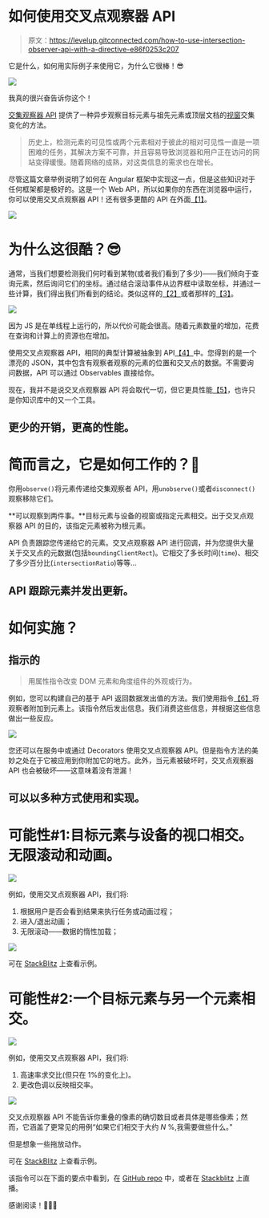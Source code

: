 # 如何使用交叉点观察器 API

> 原文：<https://levelup.gitconnected.com/how-to-use-intersection-observer-api-with-a-directive-e86f0253c207>

它是什么，如何用实际例子来使用它，为什么它很棒！😎

![](img/b9d71edd8031a4f24cf03ab7cb24089e.png)

我真的很兴奋告诉你这个！

[交集观察器 API](https://developer.mozilla.org/en-US/docs/Web/API/Intersection_Observer_API) 提供了一种异步观察目标元素与祖先元素或顶层文档的[视窗](https://developer.mozilla.org/en-US/docs/Glossary/Viewport)交集变化的方法。

> 历史上，检测元素的可见性或两个元素相对于彼此的相对可见性一直是一项困难的任务，其解决方案不可靠，并且容易导致浏览器和用户正在访问的网站变得缓慢。随着网络的成熟，对这类信息的需求也在增长。

尽管这篇文章举例说明了如何在 Angular 框架中实现这一点，但是这些知识对于任何框架都是极好的。这是一个 Web API，所以如果你的东西在浏览器中运行，你可以使用交叉点观察器 API！还有很多更酷的 API 在外面[【1】](https://developer.mozilla.org/en-US/docs/Web/API)。

![](img/48c7203881dfac58c5ad75156496d483.png)

# 为什么这很酷？😎

通常，当我们想要检测我们何时看到某物(或者我们看到了多少)——我们倾向于查询元素，然后询问它们的坐标。通过结合滚动事件从边界框中读取坐标，并通过一些计算，我们得出我们所看到的结论。类似这样的[【2】](https://stackoverflow.com/questions/9607252/how-to-detect-when-an-element-over-another-element-in-javascript)或者那样的[【3】](https://stackoverflow.com/questions/46822870/how-to-detect-if-one-div-touches-another-div)。

![](img/4ddb8b7e7f5ed3d043b7082c32046360.png)

因为 JS 是在单线程上运行的，所以代价可能会很高。随着元素数量的增加，花费在查询和计算上的资源也在增加。

使用交叉点观察器 API，相同的典型计算被抽象到 API[【4】](https://github.com/GoogleChromeLabs/intersection-observer/blob/main/intersection-observer.js#L542)中。您得到的是一个漂亮的 JSON，其中包含有观察者观察的元素的位置和交叉点的数据。不需要询问数据，API 可以通过 Observables 直接给你。

现在，我并不是说交叉点观察器 API 将会取代一切，但它更具性能[【5】](https://css-tricks.com/an-explanation-of-how-the-intersection-observer-watches/#aa-performance-intersection-observer-versus-scroll-events)，也许只是你知识库中的又一个工具。

## **更少的开销，更高的性能。**

# 简而言之，它是如何工作的？🤔

你用`observe()`将元素传递给交集观察者 API，用`unobserve()`或者`disconnect()`观察移除它们。

**可以观察到两件事。**目标元素与设备的视窗或指定元素相交。出于交叉点观察器 API 的目的，该指定元素被称为根元素。

API 负责跟踪您传递给它的元素。交叉点观察器 API 进行回调，并为您提供大量关于交叉点的元数据(包括`boundingClientRect`)。它相交了多长时间(`time`)、相交了多少百分比(`intersectionRatio`)等等...

## API 跟踪元素并发出更新。

# 如何实施？

## 指示的

> 用属性指令改变 DOM 元素和角度组件的外观或行为。

例如，您可以构建自己的基于 API 返回数据发出值的方法。我们使用指令[【6】](https://angular.io/guide/attribute-directives)将观察者附加到元素上。该指令然后发出信息。我们消费这些信息，并根据这些信息做出一些反应。

![](img/a609f422590319c8dc2a0c9ab5705bcc.png)

您还可以在服务中或通过 Decorators 使用交叉点观察器 API。但是指令方法的美妙之处在于它被应用到你附加它的地方。此外，当元素被破坏时，交叉点观察器 API 也会被破坏——这意味着没有泄漏！

## 可以以多种方式使用和实现。

# 可能性#1:目标元素与设备的视口相交。无限滚动和动画。

![](img/6ab67dc98925ec5332b37d6075a7e625.png)

例如，使用交叉点观察器 API，我们将:

1.  根据用户是否会看到结果来执行任务或动画过程；
2.  进入/退出动画；
3.  无限滚动——数据的惰性加载；

![](img/c66edd7d55d07ac07c7cb885f21b4e5f.png)

可在 [StackBlitz](https://stackblitz.com/github/Nurech/intersection-observer-example?file=src%2Fapp%2Fdirectives%2Fintersection-observer.directive.ts) 上查看示例。

# 可能性#2:一个目标元素与另一个元素相交。

![](img/075c165408565378ce7ad9f921156742.png)

例如，使用交叉点观察器 API，我们将:

1.  高速率求交比(但只在 1%的变化上)。
2.  更改色调以反映相交率。

![](img/a3ed8f06fe1c213113eb1e372ec25b14.png)

交叉点观察器 API 不能告诉你重叠的像素的确切数目或者具体是哪些像素；然而，它涵盖了更常见的用例“如果它们相交于大约 *N* %,我需要做些什么。”

但是想象一些拖放动作。

可在 [StackBlitz](https://stackblitz.com/github/Nurech/intersection-observer-example?file=src%2Fapp%2Fdirectives%2Fintersection-observer.directive.ts) 上查看示例。

该指令可以在下面的要点中看到，在 [GitHub repo](https://github.com/Nurech/intersection-observer-example) 中，或者在 [Stackblitz](https://stackblitz.com/github/Nurech/intersection-observer-example?file=src%2Fapp%2Fdirectives%2Fintersection-observer.directive.ts) 上直播。

感谢阅读！👏👏👏